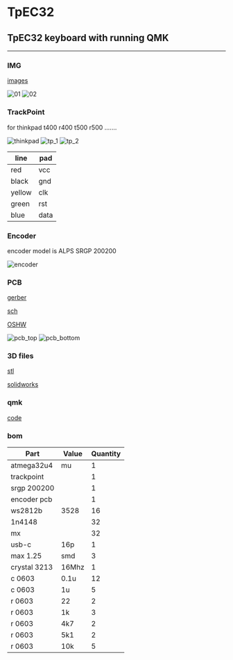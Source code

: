 # TpEC32
## TpEC32 keyboard with running QMK

---

### IMG
[images](img/)

![01](img/01.jpg)
![02](img/02.jpg)

### TrackPoint

for thinkpad t400 r400 t500 r500 .......

![thinkpad](img/thinkpad.jpg)
![tp_1](img/tp_1.jpg)
![tp_2](img/tp_2.jpg)

line    | pad
--------|----------
red     | vcc
black   | gnd
yellow  | clk
green   | rst
blue    | data

### Encoder
encoder model is ALPS SRGP 200200

![encoder](img/encoder.png)


### PCB

[gerber](gerber/)

[sch](sch/)

[OSHW](https://oshwhub.com/pkerr/keyborard-juk-32-rev-a)

![pcb_top](img/pcb_top.png)
![pcb_bottom](img/pcb_bottom.png)

### 3D files

[stl](stl/)

[solidworks](sw/)

### qmk

[code](code/)

### bom

Part            | Value     | Quantity
----------------|-----------|-----------
atmega32u4      | mu        | 1
trackpoint      |           | 1
srgp 200200     |           | 1
encoder pcb     |           | 1
ws2812b         | 3528      | 16
1n4148          |           | 32
mx              |           | 32
usb-c           | 16p       | 1
max 1.25        | smd       | 3
crystal 3213    | 16Mhz     | 1
c 0603          | 0.1u      | 12
c 0603          | 1u        | 5
r 0603          | 22        | 2
r 0603          | 1k        | 3
r 0603          | 4k7       | 2
r 0603          | 5k1       | 2
r 0603          | 10k       | 5



